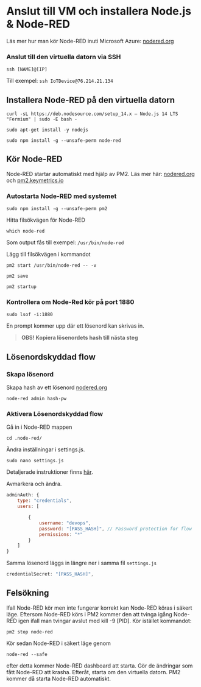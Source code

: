 # Anslut till VM och installera Node.js & Node-RED

Läs mer hur man kör Node-RED inuti Microsoft Azure: [nodered.org](https://nodered.org/docs/getting-started/azure)

### Anslut till den virtuella datorn via SSH

`
ssh [NAME]@[IP]
`

Till exempel:
`
ssh IoTDevice@76.214.21.134
`

## Installera Node-RED på den virtuella datorn

`
curl -sL https://deb.nodesource.com/setup_14.x — Node.js 14 LTS "Fermium" | sudo -E bash -
`

`
sudo apt-get install -y nodejs
`

`
sudo npm install -g --unsafe-perm node-red
`


## Kör Node-RED

Node-RED startar automatiskt med hjälp av PM2.
Läs mer här:
[nodered.org](https://nodered.org/docs/faq/starting-node-red-on-boot)
och
[pm2.keymetrics.io](https://pm2.keymetrics.io/docs/usage/process-management/)

### Autostarta Node-RED med systemet

`
sudo npm install -g --unsafe-perm pm2
`

Hitta filsökvägen för Node-RED

`
which node-red
`

Som output fås till exempel: `/usr/bin/node-red`


Lägg till filsökvägen i kommandot

`
pm2 start /usr/bin/node-red -- -v
`

`
pm2 save
`

`
pm2 startup
`


### Kontrollera om Node-Red kör på port 1880

`
sudo lsof -i:1880
`

En prompt kommer upp där ett lösenord kan skrivas in.
> **OBS! Kopiera lösenordets hash till nästa steg** 


## Lösenordskyddad flow

### Skapa lösenord

Skapa hash av ett lösenord [nodered.org](https://nodered.org/docs/user-guide/runtime/securing-node-red)

`
node-red admin hash-pw
`

### Aktivera Lösenordskyddad flow

Gå in i Node-RED mappen

`
cd .node-red/
`

Ändra inställningar i settings.js.

`
sudo nano settings.js
`

Detaljerade instruktioner finns [här](https://nodered.org/docs/user-guide/runtime/securing-node-red#editor--admin-api-security).

Avmarkera och ändra.
``` js
adminAuth: {
    type: "credentials",
    users: [

        {
            username: "devops",
            password: "[PASS_HASH]", // Password protection for flow
            permissions: "*"
        }
    ]
}
```

Samma lösenord läggs in längre ner i samma fil `settings.js`
``` js
credentialSecret: "[PASS_HASH]",
```
## Felsökning

Ifall Node-RED kör men inte fungerar korrekt kan Node-RED köras i säkert läge. Eftersom Node-RED körs i PM2 kommer den att tvinga igång Node-RED igen ifall man tvingar avslut med kill -9 [PID]. Kör istället kommandot:

``` shell
pm2 stop node-red
``` 

Kör sedan Node-RED i säkert läge genom

``` shell
node-red --safe
```

efter detta kommer Node-RED dashboard att starta. Gör de ändringar som fått Node-RED att krasha. Efteråt, starta om den virtuella datorn. PM2 kommer då starta Node-RED automatiskt.